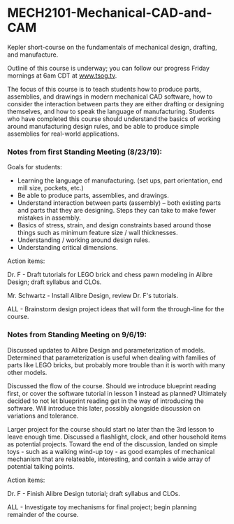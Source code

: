 # MECH2101-Mechanical-CAD-and-CAM
Kepler short-course on the fundamentals of mechanical design, drafting, and manufacture.

Outline of this course is underway; you can follow our progress Friday mornings at 6am CDT at www.tsog.tv.

The focus of this course is to teach students how to produce parts, assemblies, and drawings in modern mechanical CAD software, how to consider the interaction between parts they are either drafting or designing themselves, and how to speak the language of manufacturing. Students who have completed this course should understand the basics of working around manufacturing design rules, and be able to produce simple assemblies for real-world applications.

### Notes from first Standing Meeting (8/23/19):
Goals for students:

*	Learning the language of manufacturing. (set ups, part orientation, end mill size, pockets, etc.)
*	Be able to produce parts, assemblies, and drawings.
*	Understand interaction between parts (assembly) – both existing parts and parts that they are designing. Steps they can take to make fewer mistakes in assembly.
*	Basics of stress, strain, and design constraints based around those things such as minimum feature size / wall thicknesses.
*	Understanding / working around design rules.
*	Understanding critical dimensions.

Action items:

Dr. F - Draft tutorials for LEGO brick and chess pawn modeling in Alibre Design; draft syllabus and CLOs.

Mr. Schwartz - Install Alibre Design, review Dr. F's tutorials.

ALL - Brainstorm design project ideas that will form the through-line for the course.

### Notes from Standing Meeting on 9/6/19:
Discussed updates to Alibre Design and parameterization of models. Determined that parameterization is useful when dealing with families of parts like LEGO bricks, but probably more trouble than it is worth with many other models.

Discussed the flow of the course. Should we introduce blueprint reading first, or cover the software tutorial in lesson 1 instead as planned? Ultimately decided to not let blueprint reading get in the way of introducing the software. Will introduce this later, possibly alongside discussion on variations and tolerance.

Larger project for the course should start no later than the 3rd lesson to leave enough time. Discussed a flashlight, clock, and other household items as potential projects. Toward the end of the discussion, landed on simple toys - such as a walking wind-up toy - as good examples of mechanical mechanism that are relateable, interesting, and contain a wide array of potential talking points.

Action items:

Dr. F - Finish Alibre Design tutorial; draft syllabus and CLOs.

ALL - Investigate toy mechanisms for final project; begin planning remainder of the course.
